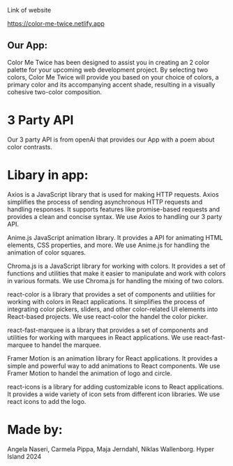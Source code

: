 Link of website

https://color-me-twice.netlify.app 

## Our App:
Color Me Twice has been designed to assist you in creating an 2 color palette for your upcoming web development project. By selecting two colors, Color Me Twice will provide you based on your choice of colors, a primary color and its accompanying accent shade, resulting in a visually cohesive two-color composition.

# 3 Party API
Our 3 party API is from openAi that provides our App with a poem about color contrasts.

# Libary in app:
Axios is a JavaScript library that is used for making HTTP requests. Axios simplifies the process of sending asynchronous HTTP requests and handling responses. It supports features like promise-based requests and provides a clean and concise syntax.
We use Axios to handling our 3 party API.

Anime.js JavaScript animation library. It provides a API for animating HTML elements, CSS properties, and more.
We use Anime.js for handling the animation of color squares.

Chroma.js is a JavaScript library for working with colors. It provides a set of functions and utilities that make it easier to manipulate and work with colors in various formats.
We use Chroma.js for handling the mixing of two colors.

react-color is a library that provides a set of components and utilities for working with colors in React applications. It simplifies the process of integrating color pickers, sliders, and other color-related UI elements into React-based projects.
We use react-color the handel the color picker.

react-fast-marquee is a library that provides a set of components and utilities for working with marquees in React applications.
We use react-fast-marquee to handel the marquee.

Framer Motion is an animation library for React applications. It provides a simple and powerful way to add animations to React components.
We use Framer Motion to handel the animation of logo and circle.

react-icons is a library for adding customizable icons to React applications. It provides a wide variety of icon sets from different icon libraries.
We use react icons to add the logo.

# Made by:
Angela Naseri, Carmela Pippa, Maja Jerndahl, Niklas Wallenborg. Hyper Island 2024
